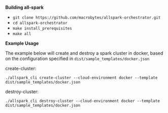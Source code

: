 **Building all-spark**

* `git clone https://github.com/macrobytes/allspark-orchestrator.git`
* `cd allspark-orchestrator`
* `make install_prerequisites`
* `make all`


**Example Usage**

The example below will create and destroy a spark cluster in docker, based on the configuration specified in `dist/sample_templates/docker.json`


create-cluster:

`./allspark_cli create-cluster --cloud-environment docker --template dist/sample_templates/docker.json`

destroy-cluster:

`./allspark_cli destroy-cluster --cloud-environment docker --template dist/sample_templates/docker.json `
